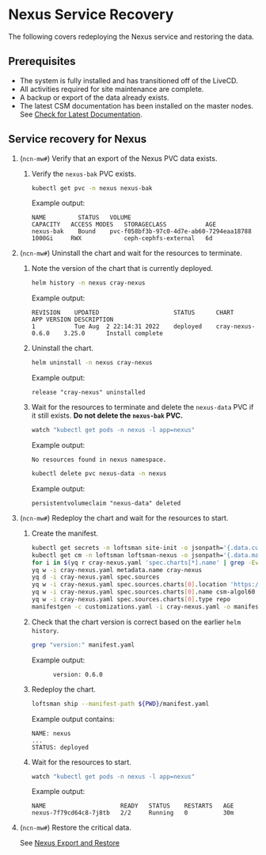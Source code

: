 # Nexus Service Recovery

The following covers redeploying the Nexus service and restoring the data.

## Prerequisites

- The system is fully installed and has transitioned off of the LiveCD.
- All activities required for site maintenance are complete.
- A backup or export of the data already exists.
- The latest CSM documentation has been installed on the master nodes. See [Check for Latest Documentation](../../update_product_stream/index.md#check-for-latest-documentation).

## Service recovery for Nexus

1. (`ncn-mw#`) Verify that an export of the Nexus PVC data exists.

   1. Verify the `nexus-bak` PVC exists.

      ```bash
      kubectl get pvc -n nexus nexus-bak
      ```

      Example output:

      ```text
      NAME         STATUS   VOLUME                                     CAPACITY   ACCESS MODES   STORAGECLASS           AGE
      nexus-bak    Bound    pvc-f058bf3b-97c0-4d7e-ab60-7294eaa18788   1000Gi     RWX            ceph-cephfs-external   6d
      ```

1. (`ncn-mw#`) Uninstall the chart and wait for the resources to terminate.

   1. Note the version of the chart that is currently deployed.

      ```bash
      helm history -n nexus cray-nexus
      ```

      Example output:

      ```text
      REVISION    UPDATED                     STATUS      CHART               APP VERSION DESCRIPTION
      1           Tue Aug  2 22:14:31 2022    deployed    cray-nexus-0.6.0    3.25.0      Install complete
      ```

   1. Uninstall the chart.

      ```bash
      helm uninstall -n nexus cray-nexus
      ```

      Example output:

      ```text
      release "cray-nexus" uninstalled
      ```

   1. Wait for the resources to terminate and delete the `nexus-data` PVC if it still exists. **Do not delete the `nexus-bak` PVC.**

      ```bash
      watch "kubectl get pods -n nexus -l app=nexus"
      ```

      Example output:

      ```text
      No resources found in nexus namespace.
      ```

      ```bash
      kubectl delete pvc nexus-data -n nexus 
      ```

      Example output:

      ```text
      persistentvolumeclaim "nexus-data" deleted
      ```

1. (`ncn-mw#`) Redeploy the chart and wait for the resources to start.

   1. Create the manifest.

      ```bash
      kubectl get secrets -n loftsman site-init -o jsonpath='{.data.customizations\.yaml}' | base64 -d > customizations.yaml
      kubectl get cm -n loftsman loftsman-nexus -o jsonpath='{.data.manifest\.yaml}' > cray-nexus.yaml
      for i in $(yq r cray-nexus.yaml 'spec.charts[*].name' | grep -Ev '^cray-nexus$'); do yq d -i cray-nexus.yaml 'spec.charts(name=='"$i"')'; done
      yq w -i cray-nexus.yaml metadata.name cray-nexus
      yq d -i cray-nexus.yaml spec.sources
      yq w -i cray-nexus.yaml spec.sources.charts[0].location 'https://csm-algol60.net/artifactory/csm-helm-charts/'
      yq w -i cray-nexus.yaml spec.sources.charts[0].name csm-algol60
      yq w -i cray-nexus.yaml spec.sources.charts[0].type repo
      manifestgen -c customizations.yaml -i cray-nexus.yaml -o manifest.yaml
      ```

   1. Check that the chart version is correct based on the earlier `helm history`.

      ```bash
      grep "version:" manifest.yaml 
      ```

      Example output:

      ```text
            version: 0.6.0
      ```

   1. Redeploy the chart.

      ```bash
      loftsman ship --manifest-path ${PWD}/manifest.yaml
      ```

      Example output contains:

      ```text
      NAME: nexus
      ...
      STATUS: deployed
      ```

   1. Wait for the resources to start.

      ```bash
      watch "kubectl get pods -n nexus -l app=nexus"
      ```

      Example output:

      ```text
      NAME                     READY   STATUS    RESTARTS   AGE
      nexus-7f79cd64c8-7j8tb   2/2     Running   0          30m
      ```

1. (`ncn-mw#`) Restore the critical data.

   See [Nexus Export and Restore](../package_repository_management/Nexus_Export_and_Restore.md)
